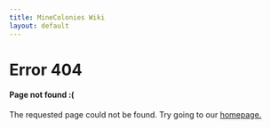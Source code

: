 ```yaml
---
title: MineColonies Wiki
layout: default
---
```

<style type="text/css" media="screen">
  .container {
    text-align: center;
  }
</style>

# Error 404

#### Page not found :(

The requested page could not be found. Try going to our [homepage.](../../MinecoloniesWiki/index)
